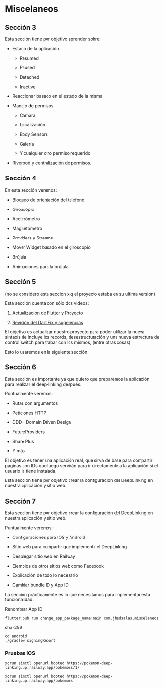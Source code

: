 # Miscelaneos

## Sección 3

Esta sección tiene por objetivo aprender sobre:

- Estado de la aplicación

  - Resumed

  - Paused

  - Detached

  - Inactive

- Reaccionar basado en el estado de la misma

- Manejo de permisos

  - Cámara

  - Localización

  - Body Sensors

  - Galería

  - Y cualquier otro permiso requerido

- Riverpod y centralización de permisos.

## Sección 4

En esta sección veremos:

- Bloqueo de orientación del teléfono

- Giroscópio

- Acelerómetro

- Magnetómetro

- Providers y Streams

- Mover Widget basado en el giroscopio

- Brújula

- Animaciones para la brújula

## Sección 5

(no se considero esta seccion x q el proyecto estaba en su ultima version)

Esta sección cuenta con sólo dos videos:

1. [Actualización de Flutter y Proyecto](https://docs.flutter.dev/release/upgrade)

2. [Revisión del Dart Fix y sugerencias](https://dart.dev/tools/dart-fix)

El objetivo es actualizar nuestro proyecto para poder utilizar la nueva sintaxis de incluye los records, desestructuración y una nueva estructura de control switch para trabar con los mismos, (entre otras cosas)

Esto lo usaremos en la siguiente sección.

## Sección 6

Esta sección es importante ya que quiero que preparemos la aplicación para realizar el deep-linking después.

Puntualmente veremos:

- Rutas con argumentos

- Peticiones HTTP

- DDD - Domain Driven Design

- FutureProviders

- Share Plus

- Y más

El objetivo es tener una aplicación real, que sirva de base para compartir páginas con IDs que luego servirán para ir directamente a la aplicación si el usuario la tiene instalada.

Esta sección tiene por objetivo crear la configuración del DeepLinking en nuestra aplicación y sitio web.

## Sección 7

Esta sección tiene por objetivo crear la configuración del DeepLinking en nuestra aplicación y sitio web.

Puntualmente veremos:

- Configuraciones para IOS y Android

- Sitio web para compartir que implementa el DeepLinking

- Desplegar sitio web en Railway

- Ejemplos de otros sitios web como Facebook

- Explicación de todo lo necesario

- Cambiar bundle ID y App ID

La sección prácticamente es lo que necesitamos para implementar esta funcionalidad.

Renombrar App ID

```
flutter pub run change_app_package_name:main com.jhedsalas.miscelaneos
```

sha-256

```
cd android
./gradlew signingReport
```
### Pruebas IOS

```
xcrun simctl openurl booted https://pokemon-deep-linking.up.railway.app/pokemons/1/

xcrun simctl openurl booted https://pokemon-deep-linking.up.railway.app/pokemons
```
